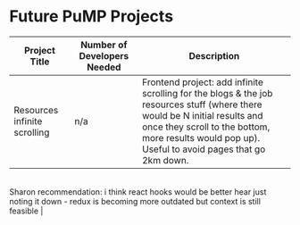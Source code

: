 # Future PuMP Projects

| Project Title | Number of Developers Needed | Description |
| ------------- | --------------------------- | ----------- |
| Resources infinite scrolling | n/a | Frontend project: add infinite scrolling for the blogs & the job resources stuff (where there would be N initial results and once they scroll to the bottom, more results would pop up). Useful to avoid pages that go 2km down. 
<br/>
Sharon recommendation: i think react hooks would be better hear just noting it down - redux is becoming more outdated but context is still feasible |
